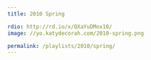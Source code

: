 ```yaml
---
title: 2010 Spring

rdio: http://rd.io/x/QXaYuDMox10/
image: //yo.katydecorah.com/2010-spring.png

permalink: /playlists/2010/spring/
---
```

